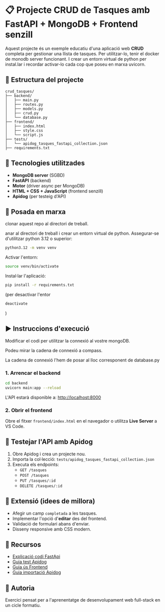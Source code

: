 # 📋 Projecte CRUD de Tasques amb FastAPI + MongoDB + Frontend senzill

Aquest projecte és un exemple educatiu d'una aplicació web **CRUD** completa per gestionar una llista de tasques.
Per utilitzar-lo, tenir el docker de monodb server funcionant.
I crear un entorn virtual de python per instal.lar i recordar activar-lo cada cop que poseu en marxa uvicorn.

## 🧱 Estructura del projecte

```
crud_tasques/
├── backend/
│   ├── main.py
│   ├── routes.py
│   ├── models.py
│   ├── crud.py
│   └── database.py
├── frontend/
│   ├── index.html
│   ├── style.css
│   └── script.js
├── tests/
│   └── apidog_tasques_fastapi_collection.json
├── requirements.txt
```

## 🚀 Tecnologies utilitzades

- **MongoDB server** (SGBD)
- **FastAPI** (backend)
- **Motor** (driver async per MongoDB)
- **HTML + CSS + JavaScript** (frontend senzill)
- **Apidog** (per testeig d'API)

## :wrench: Posada en marxa

clonar aquest repo al directori de treball.

anar al directori de treball i crear un entorn virtual de python.
Assegurar-se d'utilitzar python 3.12 o superior:
```bash
python3.12 -m venv venv
```

Activar l'entorn:
```bash
source venv/bin/activate
```

Instal·lar l'aplicació:
```bash
pip install -r requirements.txt
```

(per desactivar l'entor
```bash
deactivate
```
)
## ▶️ Instruccions d'execució

Modificar el codi per utilitzar la connexió al vostre mongoDB.

Podeu mirar la cadena de connexió a compass.

La cadena de connexió l'hem de posar al lloc corresponent de database.py

### 1. Arrencar el backend
```bash
cd backend
uvicorn main:app --reload
```
L'API estarà disponible a: [http://localhost:8000](http://localhost:8000)

### 2. Obrir el frontend
Obre el fitxer `frontend/index.html` en el navegador o utilitza **Live Server** a VS Code.

## 🧪 Testejar l'API amb Apidog

1. Obre Apidog i crea un projecte nou.
2. Importa la col·lecció: `tests/apidog_tasques_fastapi_collection.json`
3. Executa els endpoints:
   - `GET /tasques`
   - `POST /tasques`
   - `PUT /tasques/:id`
   - `DELETE /tasques/:id`

## 🧠 Extensió (idees de millora)

- Afegir un camp `completada` a les tasques.
- Implementar l'opció d'**editar** des del frontend.
- Validació de formulari abans d'enviar.
- Disseny responsive amb CSS modern.

## 📂 Recursos

- [Explicació codi FastApi](docs/explicacio_fastapi.md)
- [Guia test Apidog](docs/guia_test_apidog.md)
- [Guia ús Frontend](docs/guia_frontend.md)
- [Guia importació Apidog](docs/guia_import_apidog.md)

## 🙌 Autoria

Exercici pensat per a l'aprenentatge de desenvolupament web full-stack en un cicle formatiu.
